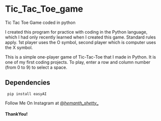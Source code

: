 # Tic_Tac_Toe_game

Tic Tac Toe Game coded in python

I created this program for practice with coding in the Python language, which I had only recently learned when I created this game. Standard rules apply. 1st player uses the O symbol, second player which is computer uses the X symbol.


This is a simple one-player game of Tic-Tac-Toe that I made in Python. It is one of my first coding projects. To play, enter a row and column number (from 0 to 9) to select a space.

## Dependencies

     pip install easyAI
     
Follow Me On Instagram at <a href = "https://www.instagram.com/_hemanth_shetty__/">@_hemanth_shetty__</a>

#### ThankYou!
